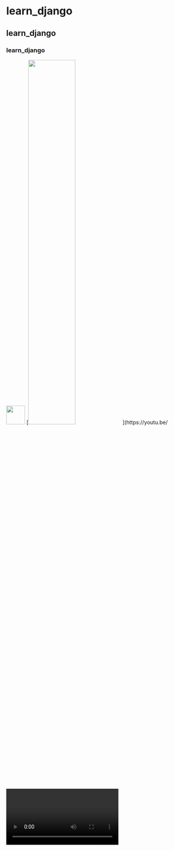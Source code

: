 # learn_django
## learn_django
### learn_django
<img src="https://github.com/SanghunOh/learn_django/blob/master/static/images/avatar1.png" width="50">
[<img src="https://img.youtube.com/vi/<VIDEO ID>/maxresdefault.jpg" width="50%">](https://youtu.be/<VIDEO ID>)
[<img src="https://img.youtube.com/vi/FNWa292-fHE/maxresdefault.jpg" width="50%">](https://youtu.be/FNWa292-fHE)

